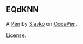 EQdKNN
------


A [Pen](https://codepen.io/Grbic/pen/EQdKNN) by [Slavko](https://codepen.io/Grbic) on [CodePen](https://codepen.io).

[License](https://codepen.io/Grbic/pen/EQdKNN/license).